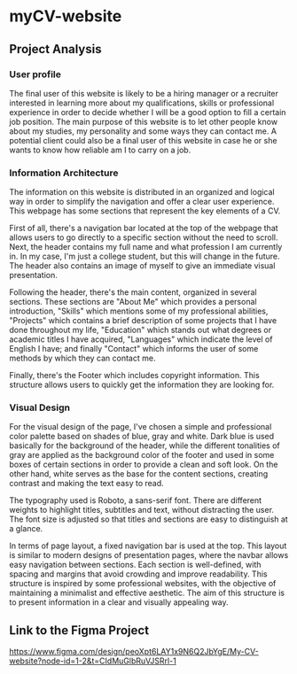 # myCV-website

## Project Analysis

### User profile
The final user of this website is likely to be a hiring manager or a recruiter interested in learning more about my qualifications, skills or professional experience in order to decide whether I will be a good option to fill a certain job position. The main purpose of this website is to let other people know about my studies, my personality and some ways they can contact me. A potential client could also be a final user of this website in case he or she wants to know how reliable am I to carry on a job.

### Information Architecture
The information on this website is distributed in an organized and logical way in order to simplify the navigation and offer a clear user experience. This webpage has some sections that represent the key elements of a CV.

First of all, there's a navigation bar located at the top of the webpage that allows users to go directly to a specific section without the need to scroll. Next, the header contains my full name and what profession I am currently in. In my case, I'm just a college student, but this will change in the future. The header also contains an image of myself to give an immediate visual presentation.

Following the header, there's the main content, organized in several sections. These sections are "About Me" which provides a personal introduction, "Skills" which mentions some of my professional abilities, "Projects" which contains a brief description of some projects that I have done throughout my life, "Education" which stands out what degrees or academic titles I have acquired, "Languages" which indicate the level of English I have; and finally "Contact" which informs the user of some methods by which they can contact me.

Finally, there's the Footer which includes copyright information. This structure allows users to quickly get the information they are looking for.

### Visual Design

For the visual design of the page, I've chosen a simple and professional color palette based on shades of blue, gray and white. Dark blue is used basically for the background of the header, while the different tonalities of gray are applied as the background color of the footer and used in some boxes of certain sections in order to provide a clean and soft look. On the other hand, white serves as the base for the content sections, creating contrast and making the text easy to read.

The typography used is Roboto, a sans-serif font. There are different weights to highlight titles, subtitles and text, without distracting the user. The font size is adjusted so that titles and sections are easy to distinguish at a glance.

In terms of page layout, a fixed navigation bar is used at the top. This layout is similar to modern designs of presentation pages, where the navbar allows easy navigation between sections. Each section is well-defined, with spacing and margins that avoid crowding and improve readability. This structure is inspired by some professional websites, with the objective of maintaining a minimalist and effective aesthetic. The aim of this structure is to present information in a clear and visually appealing way.

## Link to the Figma Project

https://www.figma.com/design/peoXpt6LAY1x9N6Q2JbYgE/My-CV-website?node-id=1-2&t=CIdMuGlbRuVJSRrl-1
